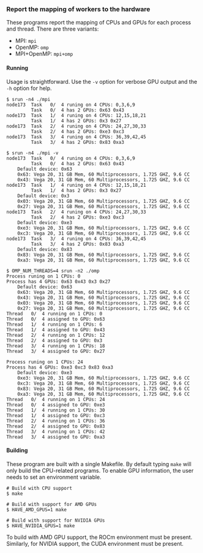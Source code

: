 
### Report the mapping of workers to the hardware

These programs report the mapping of CPUs and GPUs for each process
and thread. There are three variants:

* MPI: `mpi`
* OpenMP: `omp`
* MPI+OpenMP: `mpi+omp`

#### Running

Usage is straightforward. Use the `-v` option for verbose GPU output and
the `-h` option for help.

```
$ srun -n4 ./mpi
node173  Task   0/  4 runing on 4 CPUs: 0,3,6,9
         Task   0/  4 has 2 GPUs: 0x63 0x43 
node173  Task   1/  4 runing on 4 CPUs: 12,15,18,21
         Task   1/  4 has 2 GPUs: 0x3 0x27 
node173  Task   2/  4 runing on 4 CPUs: 24,27,30,33
         Task   2/  4 has 2 GPUs: 0xe3 0xc3 
node173  Task   3/  4 runing on 4 CPUs: 36,39,42,45
         Task   3/  4 has 2 GPUs: 0x83 0xa3 
```

```
$ srun -n4 ./mpi -v
node173  Task   0/  4 runing on 4 CPUs: 0,3,6,9
         Task   0/  4 has 2 GPUs: 0x63 0x43 
	Default device: 0x63
	0x63: Vega 20, 31 GB Mem, 60 Multiprocessors, 1.725 GHZ, 9.6 CC
	0x43: Vega 20, 31 GB Mem, 60 Multiprocessors, 1.725 GHZ, 9.6 CC
node173  Task   1/  4 runing on 4 CPUs: 12,15,18,21
         Task   1/  4 has 2 GPUs: 0x3 0x27 
	Default device: 0x3
	0x03: Vega 20, 31 GB Mem, 60 Multiprocessors, 1.725 GHZ, 9.6 CC
	0x27: Vega 20, 31 GB Mem, 60 Multiprocessors, 1.725 GHZ, 9.6 CC
node173  Task   2/  4 runing on 4 CPUs: 24,27,30,33
         Task   2/  4 has 2 GPUs: 0xe3 0xc3 
	Default device: 0xe3
	0xe3: Vega 20, 31 GB Mem, 60 Multiprocessors, 1.725 GHZ, 9.6 CC
	0xc3: Vega 20, 31 GB Mem, 60 Multiprocessors, 1.725 GHZ, 9.6 CC
node173  Task   3/  4 runing on 4 CPUs: 36,39,42,45
         Task   3/  4 has 2 GPUs: 0x83 0xa3 
	Default device: 0x83
	0x83: Vega 20, 31 GB Mem, 60 Multiprocessors, 1.725 GHZ, 9.6 CC
	0xa3: Vega 20, 31 GB Mem, 60 Multiprocessors, 1.725 GHZ, 9.6 CC
```

```
$ OMP_NUM_THREADS=4 srun -n2 ./omp
Process runing on 1 CPUs: 0
Process has 4 GPUs: 0x63 0x43 0x3 0x27 
	Default device: 0x63
	0x63: Vega 20, 31 GB Mem, 60 Multiprocessors, 1.725 GHZ, 9.6 CC
	0x43: Vega 20, 31 GB Mem, 60 Multiprocessors, 1.725 GHZ, 9.6 CC
	0x03: Vega 20, 31 GB Mem, 60 Multiprocessors, 1.725 GHZ, 9.6 CC
	0x27: Vega 20, 31 GB Mem, 60 Multiprocessors, 1.725 GHZ, 9.6 CC
Thread   0/  4 running on 1 CPUs: 0
Thread   0/  4 assigned to GPU: 0x63
Thread   1/  4 running on 1 CPUs: 6
Thread   1/  4 assigned to GPU: 0x43
Thread   2/  4 running on 1 CPUs: 12
Thread   2/  4 assigned to GPU: 0x3
Thread   3/  4 running on 1 CPUs: 18
Thread   3/  4 assigned to GPU: 0x27

Process runing on 1 CPUs: 24
Process has 4 GPUs: 0xe3 0xc3 0x83 0xa3 
	Default device: 0xe3
	0xe3: Vega 20, 31 GB Mem, 60 Multiprocessors, 1.725 GHZ, 9.6 CC
	0xc3: Vega 20, 31 GB Mem, 60 Multiprocessors, 1.725 GHZ, 9.6 CC
	0x83: Vega 20, 31 GB Mem, 60 Multiprocessors, 1.725 GHZ, 9.6 CC
	0xa3: Vega 20, 31 GB Mem, 60 Multiprocessors, 1.725 GHZ, 9.6 CC
Thread   0/  4 running on 1 CPUs: 24
Thread   0/  4 assigned to GPU: 0xe3
Thread   1/  4 running on 1 CPUs: 30
Thread   1/  4 assigned to GPU: 0xc3
Thread   2/  4 running on 1 CPUs: 36
Thread   2/  4 assigned to GPU: 0x83
Thread   3/  4 running on 1 CPUs: 42
Thread   3/  4 assigned to GPU: 0xa3
```

#### Building

These program are built with a single Makefile. By default typing
`make` will only build the CPU-related programs. To enable GPU
information, the user needs to set an environment variable.

```
# Build with CPU support
$ make

# Build with support for AMD GPUs
$ HAVE_AMD_GPUS=1 make 

# Build with support for NVIDIA GPUs
$ HAVE_NVIDIA_GPUS=1 make 
```

To build with AMD GPU support, the ROCm environment must be
present. Similarly, for NVIDIA support, the CUDA environment must be
present. 







